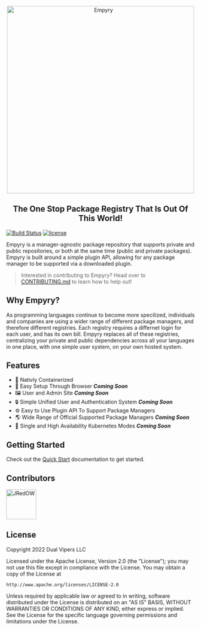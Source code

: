 <p align="center">
  <img alt="Empyry" width="500px" src="https://empyry.com/assets/images/full-logo.svg" />
</p>
<h2 align="center">The One Stop Package Registry That Is Out Of This World!</h2>

[![Build Status](https://img.shields.io/github/workflow/status/DualVipers/Empyry/Check%20and%20Build)](https://github.com/DualVipers/Empyry/actions/workflows/build.yml)
[![license](https://img.shields.io/github/license/DualVipers/Empyry.svg)](http://www.apache.org/licenses/LICENSE-2.0)

Empyry is a manager-agnostic package repository that supports private and public repositories, or both at the same time (public and private packages). Empyry is built around a simple plugin API, allowing for any package manager to be supported via a downloaded plugin.

> Interested in contributing to Empyry? Head over to [CONTRIBUTING.md](CONTRIBUTING.md) to learn how to help out!

## Why Empyry?

As programming languages continue to become more specilized, individuals and companies are using a wider range of different package managers, and therefore different registries. Each registry requires a differnet login for each user, and has its own bill.
Empyry replaces all of these registries, centralizing your private and public dependencies across all your languages in one place, with one simple user system, on your own hosted system.

## Features

-   🐳 Nativly Containerized
-   🚀 Easy Setup Through Browser **_Coming Soon_**
-   🖼️ User and Admin Site **_Coming Soon_**
-   🔒 Simple Unified User and Authentication System **_Coming Soon_**
-   ⚙️ Easy to Use Plugin API To Support Package Managers
-   🌎 Wide Range of Official Supported Package Managers **_Coming Soon_**
-   🚀 Single and High Availability Kubernetes Modes **_Coming Soon_**

## Getting Started

Check out the [Quick Start](QuickStart.md) documentation to get started.

## Contributors

[//]: contributor-faces

<a href="https://github.com/JRedOW"><img src="https://avatars.githubusercontent.com/u/40335314?v=4" title="JRedOW" width="80" height="80"></a>

[//]: contributor-faces

## License

Copyright 2022 Dual Vipers LLC

Licensed under the Apache License, Version 2.0 (the "License");
you may not use this file except in compliance with the License.
You may obtain a copy of the License at

    http://www.apache.org/licenses/LICENSE-2.0

Unless required by applicable law or agreed to in writing, software
distributed under the License is distributed on an "AS IS" BASIS,
WITHOUT WARRANTIES OR CONDITIONS OF ANY KIND, either express or implied.
See the License for the specific language governing permissions and
limitations under the License.
